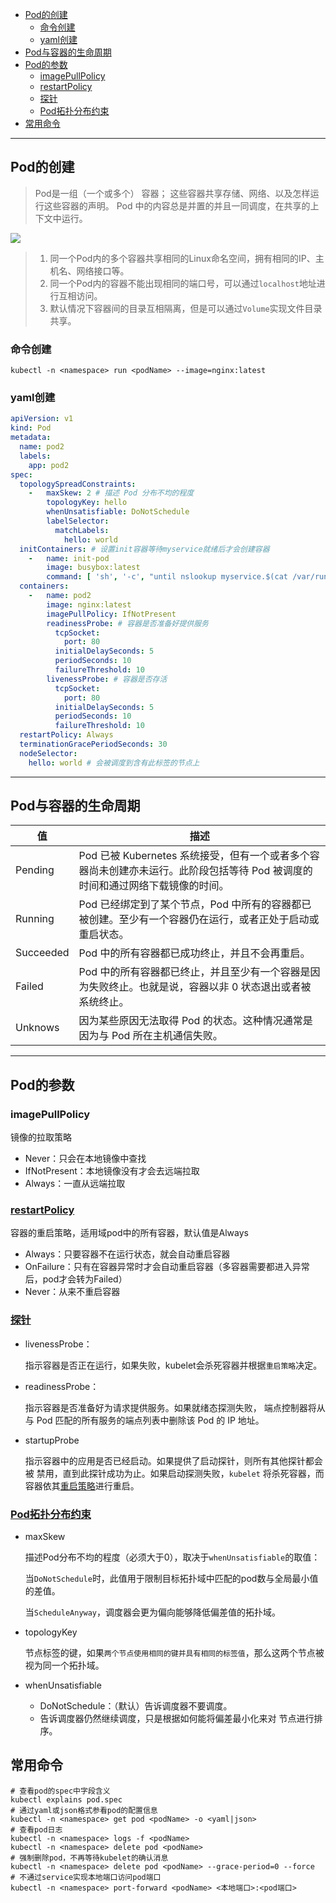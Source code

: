 - [Pod的创建](#pod的创建)
  - [命令创建](#命令创建)
  - [yaml创建](#yaml创建)
- [Pod与容器的生命周期](#pod与容器的生命周期)
- [Pod的参数](#pod的参数)
  - [imagePullPolicy](#imagepullpolicy)
  - [restartPolicy](#restartpolicy)
  - [探针](#探针)
  - [Pod拓扑分布约束](#pod拓扑分布约束)
- [常用命令](#常用命令)

---

## Pod的创建

> Pod是一组（一个或多个） 容器； 这些容器共享存储、网络、以及怎样运行这些容器的声明。 Pod 中的内容总是并置的并且一同调度，在共享的上下文中运行。

![](https://image.leejay.top/FozNgUDN5hlTyAnD_nittm3RosUs)

> 1. 同一个Pod内的多个容器共享相同的Linux命名空间，拥有相同的IP、主机名、网络接口等。
> 2. 同一个Pod内的容器不能出现相同的端口号，可以通过`localhost`地址进行互相访问。
> 3. 默认情况下容器间的目录互相隔离，但是可以通过`Volume`实现文件目录共享。

### 命令创建

```shell
kubectl -n <namespace> run <podName> --image=nginx:latest
```

### yaml创建

```yaml
apiVersion: v1
kind: Pod
metadata:
  name: pod2
  labels:
    app: pod2
spec:
  topologySpreadConstraints:
    -   maxSkew: 2 # 描述 Pod 分布不均的程度
        topologyKey: hello
        whenUnsatisfiable: DoNotSchedule
        labelSelector:
          matchLabels:
            hello: world
  initContainers: # 设置init容器等待myservice就绪后才会创建容器
    -   name: init-pod
        image: busybox:latest
        command: [ 'sh', '-c', "until nslookup myservice.$(cat /var/run/secrets/kubernetes.io/serviceaccount/namespace).svc.cluster.local; do echo waiting for myservice; sleep 2; done" ]
  containers:
    -   name: pod2
        image: nginx:latest
        imagePullPolicy: IfNotPresent
        readinessProbe: # 容器是否准备好提供服务
          tcpSocket:
            port: 80
          initialDelaySeconds: 5
          periodSeconds: 10
          failureThreshold: 10
        livenessProbe: # 容器是否存活
          tcpSocket:
            port: 80
          initialDelaySeconds: 5
          periodSeconds: 10
          failureThreshold: 10
  restartPolicy: Always
  terminationGracePeriodSeconds: 30
  nodeSelector:
    hello: world # 会被调度到含有此标签的节点上
```

---

## Pod与容器的生命周期

| 值        | 描述                                                         |
| --------- | ------------------------------------------------------------ |
| Pending   | Pod 已被 Kubernetes 系统接受，但有一个或者多个容器尚未创建亦未运行。此阶段包括等待 Pod 被调度的时间和通过网络下载镜像的时间。 |
| Running   | Pod 已经绑定到了某个节点，Pod 中所有的容器都已被创建。至少有一个容器仍在运行，或者正处于启动或重启状态。 |
| Succeeded | Pod 中的所有容器都已成功终止，并且不会再重启。               |
| Failed    | Pod 中的所有容器都已终止，并且至少有一个容器是因为失败终止。也就是说，容器以非 0 状态退出或者被系统终止。 |
| Unknows   | 因为某些原因无法取得 Pod 的状态。这种情况通常是因为与 Pod 所在主机通信失败。 |

---

## Pod的参数

### imagePullPolicy

镜像的拉取策略

- Never：只会在本地镜像中查找
- IfNotPresent：本地镜像没有才会去远端拉取
- Always：一直从远端拉取

### [restartPolicy](https://kubernetes.io/zh/docs/concepts/workloads/pods/pod-lifecycle/#restart-policy)

容器的重启策略，适用域pod中的所有容器，默认值是Always

- Always：只要容器不在运行状态，就会自动重启容器
- OnFailure：只有在容器异常时才会自动重启容器（多容器需要都进入异常后，pod才会转为Failed）
- Never：从来不重启容器

### [探针](https://kubernetes.io/zh/docs/concepts/workloads/pods/pod-lifecycle/)

- livenessProbe：

  指示容器是否正在运行，如果失败，kubelet会杀死容器并根据`重启策略`决定。

- readinessProbe：

  指示容器是否准备好为请求提供服务。如果就绪态探测失败， 端点控制器将从与 Pod 匹配的所有服务的端点列表中删除该 Pod 的 IP 地址。

- startupProbe

  指示容器中的应用是否已经启动。如果提供了启动探针，则所有其他探针都会被 禁用，直到此探针成功为止。如果启动探测失败，`kubelet` 将杀死容器，而容器依其[重启策略](#restartPolicy)进行重启。

### [Pod拓扑分布约束](https://kubernetes.io/zh/docs/concepts/workloads/pods/pod-topology-spread-constraints/)

- maxSkew

  描述Pod分布不均的程度（必须大于0），取决于`whenUnsatisfiable`的取值：

  当`DoNotSchedule`时，此值用于限制目标拓扑域中匹配的pod数与全局最小值的差值。

  当`ScheduleAnyway`，调度器会更为偏向能够降低偏差值的拓扑域。

- topologyKey

  节点标签的键，如果`两个节点使用相同的键并具有相同的标签值`，那么这两个节点被视为同一个拓扑域。

- whenUnsatisfiable

  - DoNotSchedule：（默认）告诉调度器不要调度。
  - 告诉调度器仍然继续调度，只是根据如何能将偏差最小化来对 节点进行排序。

## 常用命令

```shell
# 查看pod的spec中字段含义
kubectl explains pod.spec
# 通过yaml或json格式参看pod的配置信息
kubectl -n <namespace> get pod <podName> -o <yaml|json>
# 查看pod日志
kubectl -n <namespace> logs -f <podName>
kubectl -n <namespace> delete pod <podName>
# 强制删除pod，不再等待kubelet的确认消息
kubectl -n <namespace> delete pod <podName> --grace-period=0 --force
# 不通过service实现本地端口访问pod端口
kubectl -n <namespace> port-forward <podName> <本地端口>:<pod端口>
```

